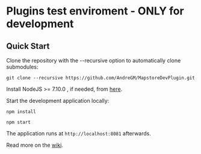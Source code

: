 Plugins test enviroment - ONLY for development
==========

Quick Start
------------

Clone the repository with the --recursive option to automatically clone submodules:

`git clone --recursive https://github.com/AndreGM/MapstoreDevPlugin.git`

Install NodeJS >= 7.10.0 , if needed, from [here](https://nodejs.org/en/download/releases/).

Start the development application locally:

`npm install`

`npm start`

The application runs at `http://localhost:8081` afterwards.

Read more on the [wiki](https://github.com/AndreGM/MapstoreDevPlugin.git/wiki).
